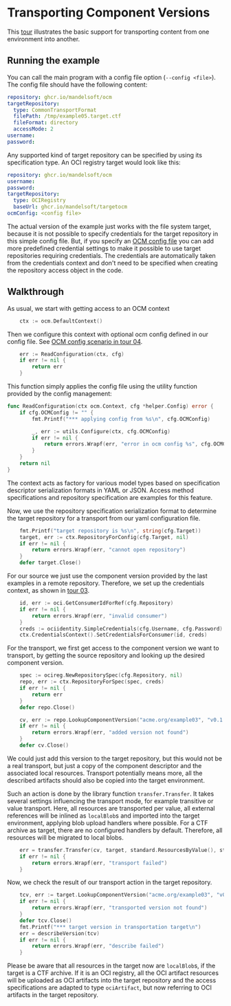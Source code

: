 <!-- DO NOT MODIFY                                               -->
<!-- this file is generated by mdref                             -->
<!-- from ../docsrc/05-transporting-component-versions/README.md -->

# Transporting Component Versions

<a id="transport"></a>

This [tour](/examples/lib/tour/05-transporting-component-versions/example.go) illustrates the basic support for
transporting content from one environment into another.

## Running the example

You can call the main program with a config file option (`--config <file>`).
The config file should have the following content:

```yaml
repository: ghcr.io/mandelsoft/ocm
targetRepository:
  type: CommonTransportFormat
  filePath: /tmp/example05.target.ctf
  fileFormat: directory
  accessMode: 2
username:
password:
```

Any supported kind of target repository can be specified by using its
specification type. An OCI registry target would look like this:

```yaml
repository: ghcr.io/mandelsoft/ocm
username:
password:
targetRepository:
  type: OCIRegistry
  baseUrl: ghcr.io/mandelsoft/targetocm
ocmConfig: <config file>
```

The actual version of the example just works with the file system
target, because it is not possible to specify credentials for the
target repository in this simple config file. But, if you specify an [OCM config file](../04-working-with-config/README.md#ocm-config-file) you can
add more predefined credential settings to make it possible to use
target repositories requiring credentials. The credentials are
automatically taken from the credentials context and don't need to be
specified when creating the repository access object in the code.

## Walkthrough

As usual, we start with getting access to an OCM context

```go
	ctx := ocm.DefaultContext()
```

Then we configure this context with optional ocm config defined in our config file.
See [OCM config scenario in tour 04](../04-working-with-config/README.md#ocm-config-file).

```go
	err := ReadConfiguration(ctx, cfg)
	if err != nil {
		return err
	}
```

This function simply applies the config file using the utility function
provided by the config management:

```go
func ReadConfiguration(ctx ocm.Context, cfg *helper.Config) error {
	if cfg.OCMConfig != "" {
		fmt.Printf("*** applying config from %s\n", cfg.OCMConfig)

		_, err := utils.Configure(ctx, cfg.OCMConfig)
		if err != nil {
			return errors.Wrapf(err, "error in ocm config %s", cfg.OCMConfig)
		}
	}
	return nil
}
```

The context acts as factory for various model types based on
specification descriptor serialization formats in YAML or JSON.
Access method specifications and repository specification are
examples for this feature.

Now, we use the repository specification serialization format to
determine the target repository for a transport from our yaml
configuration file.

```go
	fmt.Printf("target repository is %s\n", string(cfg.Target))
	target, err := ctx.RepositoryForConfig(cfg.Target, nil)
	if err != nil {
		return errors.Wrapf(err, "cannot open repository")
	}
	defer target.Close()
```

For our source we just use the component version provided by the last
examples in a remote repository.
Therefore, we set up the credentials context, as
shown in [tour 03](../03-working-with-credentials/README.md#using-cred-management).

```go
	id, err := oci.GetConsumerIdForRef(cfg.Repository)
	if err != nil {
		return errors.Wrapf(err, "invalid consumer")
	}
	creds := ociidentity.SimpleCredentials(cfg.Username, cfg.Password)
	ctx.CredentialsContext().SetCredentialsForConsumer(id, creds)
```

For the transport, we first get access to the component version
we want to transport, by getting the source repository and looking up
the desired component version.

```go
	spec := ocireg.NewRepositorySpec(cfg.Repository, nil)
	repo, err := ctx.RepositoryForSpec(spec, creds)
	if err != nil {
		return err
	}
	defer repo.Close()

	cv, err := repo.LookupComponentVersion("acme.org/example03", "v0.1.0")
	if err != nil {
		return errors.Wrapf(err, "added version not found")
	}
	defer cv.Close()
```

We could just add this version to the target repository, but this
would not be a real transport, but just a copy of the component descriptor
and the associated local resources. Transport potentially means more, all
the described artifacts should also be copied into the target environment.

Such an action is done by the library function `transfer.Transfer`.
It takes several settings influencing the transport mode,
for example transitive or value transport.
Here, all resources are transported per value, all external
references will be inlined as `localBlob`s and imported into
the target environment, applying blob upload handlers
where possible. For a CTF archive as target, there are no
configured handlers by default. Therefore, all resources will
be migrated to local blobs.

```go
	err = transfer.Transfer(cv, target, standard.ResourcesByValue(), standard.Overwrite())
	if err != nil {
		return errors.Wrapf(err, "transport failed")
	}
```

Now, we check the result of our transport action in the target
repository.

```go
	tcv, err := target.LookupComponentVersion("acme.org/example03", "v0.1.0")
	if err != nil {
		return errors.Wrapf(err, "transported version not found")
	}
	defer tcv.Close()
	fmt.Printf("*** target version in transportation target\n")
	err = describeVersion(tcv)
	if err != nil {
		return errors.Wrapf(err, "describe failed")
	}
```

Please be aware that all resources in the target now are `localBlob`s,
if the target is a CTF archive. If it is an OCI registry, all the OCI
artifact resources will be uploaded as OCI artifacts into the target
repository and the access specifications are adapted to type `ociArtifact`,
but now referring to OCI artifacts in the target repository.
